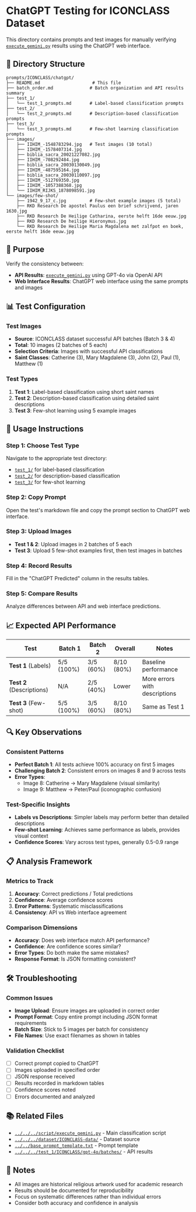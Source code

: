 # ChatGPT Testing for ICONCLASS Dataset

This directory contains prompts and test images for manually verifying [`execute_gemini.py`](../../../script/execute_gemini.py) results using the ChatGPT web interface.

## 📁 Directory Structure

```
prompts/ICONCLASS/chatgpt/
├── README.md                    # This file
├── batch_order.md              # Batch organization and API results summary
├── test_1/
│   └── test_1_prompts.md       # Label-based classification prompts
├── test_2/
│   └── test_2_prompts.md       # Description-based classification prompts
├── test_3/
│   └── test_3_prompts.md       # Few-shot learning classification prompts
├── images/
│   ├── IIHIM_-1548783294.jpg   # Test images (10 total)
│   ├── IIHIM_-1578407314.jpg
│   ├── biblia_sacra_20021227082.jpg
│   ├── IIHIM_-708292484.jpg
│   ├── biblia_sacra_20030130049.jpg
│   ├── IIHIM_-487595164.jpg
│   ├── biblia_sacra_20030110097.jpg
│   ├── IIHIM_-512769350.jpg
│   ├── IIHIM_-1057388368.jpg
│   └── IIHIM_RIJKS_1878098591.jpg
└── images/few-shot/
    ├── 1942_9_17_c.jpg         # Few-shot example images (5 total)
    ├── RKD Research De apostel Paulus een brief schrijvend, jaren 1630.jpg
    ├── RKD Research De Heilige Catharina, eerste helft 16de eeuw.jpg
    ├── RKD Research De heilige Hieronymus.jpg
    └── RKD Research De Heilige Maria Magdalena met zalfpot en boek, eerste helft 16de eeuw.jpg
```

## 🎯 Purpose

Verify the consistency between:
- **API Results**: [`execute_gemini.py`](../../../script/execute_gemini.py) using GPT-4o via OpenAI API
- **Web Interface Results**: ChatGPT web interface using the same prompts and images

## 📊 Test Configuration

### Test Images
- **Source**: ICONCLASS dataset successful API batches (Batch 3 & 4)
- **Total**: 10 images (2 batches of 5 each)
- **Selection Criteria**: Images with successful API classifications
- **Saint Classes**: Catherine (3), Mary Magdalene (3), John (2), Paul (1), Matthew (1)

### Test Types
1. **Test 1**: Label-based classification using short saint names
2. **Test 2**: Description-based classification using detailed saint descriptions  
3. **Test 3**: Few-shot learning using 5 example images

## 🚀 Usage Instructions

### Step 1: Choose Test Type
Navigate to the appropriate test directory:
- [`test_1/`](test_1/) for label-based classification
- [`test_2/`](test_2/) for description-based classification
- [`test_3/`](test_3/) for few-shot learning

### Step 2: Copy Prompt
Open the test's markdown file and copy the prompt section to ChatGPT web interface.

### Step 3: Upload Images
- **Test 1 & 2**: Upload images in 2 batches of 5 each
- **Test 3**: Upload 5 few-shot examples first, then test images in batches

### Step 4: Record Results
Fill in the "ChatGPT Predicted" column in the results tables.

### Step 5: Compare Results
Analyze differences between API and web interface predictions.

## 📈 Expected API Performance

| Test | Batch 1 | Batch 2 | Overall | Notes |
|------|---------|---------|---------|-------|
| **Test 1** (Labels) | 5/5 (100%) | 3/5 (60%) | 8/10 (80%) | Baseline performance |
| **Test 2** (Descriptions) | N/A | 2/5 (40%) | Lower | More errors with descriptions |
| **Test 3** (Few-shot) | 5/5 (100%) | 3/5 (60%) | 8/10 (80%) | Same as Test 1 |

## 🔍 Key Observations

### Consistent Patterns
- **Perfect Batch 1**: All tests achieve 100% accuracy on first 5 images
- **Challenging Batch 2**: Consistent errors on images 8 and 9 across tests
- **Error Types**:
  - Image 8: Catherine → Mary Magdalene (visual similarity)
  - Image 9: Matthew → Peter/Paul (iconographic confusion)

### Test-Specific Insights
- **Labels vs Descriptions**: Simpler labels may perform better than detailed descriptions
- **Few-shot Learning**: Achieves same performance as labels, provides visual context
- **Confidence Scores**: Vary across test types, generally 0.5-0.9 range

## 📋 Analysis Framework

### Metrics to Track
1. **Accuracy**: Correct predictions / Total predictions
2. **Confidence**: Average confidence scores
3. **Error Patterns**: Systematic misclassifications
4. **Consistency**: API vs Web interface agreement

### Comparison Dimensions
- **Accuracy**: Does web interface match API performance?
- **Confidence**: Are confidence scores similar?
- **Error Types**: Do both make the same mistakes?
- **Response Format**: Is JSON formatting consistent?

## 🛠️ Troubleshooting

### Common Issues
- **Image Upload**: Ensure images are uploaded in correct order
- **Prompt Format**: Copy entire prompt including JSON format requirements
- **Batch Size**: Stick to 5 images per batch for consistency
- **File Names**: Use exact filenames as shown in tables

### Validation Checklist
- [ ] Correct prompt copied to ChatGPT
- [ ] Images uploaded in specified order
- [ ] JSON response received
- [ ] Results recorded in markdown tables
- [ ] Confidence scores noted
- [ ] Errors documented and analyzed

## 📚 Related Files

- [`../../../script/execute_gemini.py`](../../../script/execute_gemini.py) - Main classification script
- [`../../../dataset/ICONCLASS-data/`](../../../dataset/ICONCLASS-data/) - Dataset source
- [`../../base_prompt_template.txt`](../../base_prompt_template.txt) - Prompt template
- [`../../../test_1/ICONCLASS/gpt-4o/batches/`](../../../test_1/ICONCLASS/gpt-4o/batches/) - API results

## 📝 Notes

- All images are historical religious artwork used for academic research
- Results should be documented for reproducibility
- Focus on systematic differences rather than individual errors
- Consider both accuracy and confidence in analysis